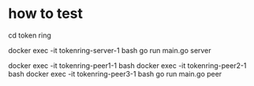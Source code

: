 # how to test

cd token ring

docker exec -it tokenring-server-1 bash
go run main.go server


docker exec -it tokenring-peer1-1 bash
docker exec -it tokenring-peer2-1 bash
docker exec -it tokenring-peer3-1 bash
go run main.go peer



